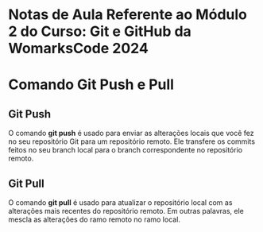 # Notas de Aula Referente ao Módulo 2 do Curso: Git e GitHub da WomarksCode 2024


# Comando Git Push e Pull

## Git Push

O comando **git push** é usado para enviar as alterações locais que você fez no seu repositório Git para um repositório remoto. Ele transfere os commits feitos no seu branch local para o branch correspondente no repositório remoto. 

## Git Pull

O comando **git pull** é usado para atualizar o repositório local com as alterações mais recentes do repositório remoto. Em outras palavras, ele mescla as alterações do ramo remoto no ramo local.